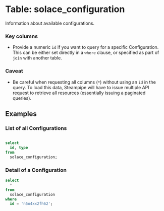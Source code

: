 # Table: solace_configuration

Information about available configurations.

### Key columns
- Provide a numeric `id` if you want to query for a specific Configuration. This can be either set directly in a `where` clause, or specified as part of `join` with another table.

### Caveat
- Be careful when requesting all columns (`*`) without using an `id` in the query. To load this data, Steampipe will have to issue multiple API request to retrieve all resources (essentially issuing a paginated queries).

## Examples

### List of all Configurations

```sql

select
  id, type
from
  solace_configuration;
```

### Detail of a Configuration

```sql
select
  *
from
  solace_configuration
where
  id = 'n5o4xx2fh62';
```
